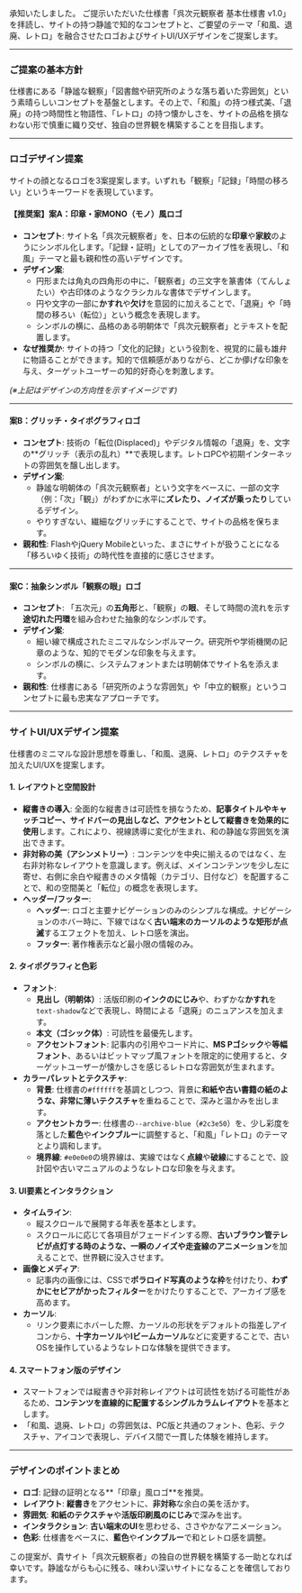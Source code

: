 承知いたしました。
ご提示いただいた仕様書「呉次元観察者 基本仕様書 v1.0」を拝読し、サイトの持つ静謐で知的なコンセプトと、ご要望のテーマ「和風、退廃、レトロ」を融合させたロゴおよびサイトUI/UXデザインをご提案します。

-----

### **ご提案の基本方針**

仕様書にある「静謐な観察」「図書館や研究所のような落ち着いた雰囲気」という素晴らしいコンセプトを基盤とします。その上で、「和風」の持つ様式美、「退廃」の持つ時間性と物語性、「レトロ」の持つ懐かしさを、サイトの品格を損なわない形で慎重に織り交ぜ、独自の世界観を構築することを目指します。

-----

### **ロゴデザイン提案**

サイトの顔となるロゴを3案提案します。いずれも「観察」「記録」「時間の移ろい」というキーワードを表現しています。

#### **【推奨案】案A：印章・家MONO（モノ）風ロゴ**

  * **コンセプト**:
    サイト名「呉次元観察者」を、日本の伝統的な**印章**や**家紋**のようにシンボル化します。「記録・証明」としてのアーカイブ性を表現し、「和風」テーマと最も親和性の高いデザインです。
  * **デザイン案**:
      * 円形または角丸の四角形の中に、「観察者」の三文字を篆書体（てんしょたい）や古印体のようなクラシカルな書体でデザインします。
      * 円や文字の一部に**かすれ**や**欠け**を意図的に加えることで、「退廃」や「時間の移ろい（転位）」という概念を表現します。
      * シンボルの横に、品格のある明朝体で「呉次元観察者」とテキストを配置します。
  * **なぜ推奨か**:
    サイトの持つ「文化的記録」という役割を、視覚的に最も雄弁に物語ることができます。知的で信頼感がありながら、どこか儚げな印象を与え、ターゲットユーザーの知的好奇心を刺激します。

*(※上記はデザインの方向性を示すイメージです)*

-----

#### **案B：グリッチ・タイポグラフィロゴ**

  * **コンセプト**:
    技術の「転位(Displaced)」やデジタル情報の「退廃」を、文字の\*\*グリッチ（表示の乱れ）\*\*で表現します。レトロPCや初期インターネットの雰囲気を醸し出します。
  * **デザイン案**:
      * 静謐な明朝体の「呉次元観察者」という文字をベースに、一部の文字（例：「次」「観」）がわずかに水平に**ズレたり、ノイズが乗ったり**しているデザイン。
      * やりすぎない、繊細なグリッチにすることで、サイトの品格を保ちます。
  * **親和性**:
    FlashやjQuery Mobileといった、まさにサイトが扱うことになる「移ろいゆく技術」の時代性を直接的に感じさせます。

-----

#### **案C：抽象シンボル「観察の眼」ロゴ**

  * **コンセプト**:
    「五次元」の**五角形**と、「観察」の**眼**、そして時間の流れを示す**途切れた円環**を組み合わせた抽象的なシンボルです。
  * **デザイン案**:
      * 細い線で構成されたミニマルなシンボルマーク。研究所や学術機関の記章のような、知的でモダンな印象を与えます。
      * シンボルの横に、システムフォントまたは明朝体でサイト名を添えます。
  * **親和性**:
    仕様書にある「研究所のような雰囲気」や「中立的観察」というコンセプトに最も忠実なアプローチです。

-----

### **サイトUI/UXデザイン提案**

仕様書のミニマルな設計思想を尊重し、「和風、退廃、レトロ」のテクスチャを加えたUI/UXを提案します。

#### **1. レイアウトと空間設計**

  * **縦書きの導入**:
    全面的な縦書きは可読性を損なうため、**記事タイトルやキャッチコピー、サイドバーの見出しなど、アクセントとして縦書きを効果的に使用**します。これにより、視線誘導に変化が生まれ、和の静謐な雰囲気を演出できます。
  * **非対称の美（アシンメトリー）**:
    コンテンツを中央に揃えるのではなく、左右非対称なレイアウトを意識します。例えば、メインコンテンツを少し左に寄せ、右側に余白や縦書きのメタ情報（カテゴリ、日付など）を配置することで、和の空間美と「転位」の概念を表現します。
  * **ヘッダー/フッター**:
      * **ヘッダー**: ロゴと主要ナビゲーションのみのシンプルな構成。ナビゲーションのホバー時に、下線ではなく**古い端末のカーソルのような矩形が点滅**するエフェクトを加え、レトロ感を演出。
      * **フッター**: 著作権表示など最小限の情報のみ。

#### **2. タイポグラフィと色彩**

  * **フォント**:
      * **見出し（明朝体）**: 活版印刷の**インクのにじみ**や、わずかな**かすれ**を`text-shadow`などで表現し、時間による「退廃」のニュアンスを加えます。
      * **本文（ゴシック体）**: 可読性を最優先します。
      * **アクセントフォント**: 記事内の引用やコード片に、**MS Pゴシック**や**等幅フォント**、あるいはビットマップ風フォントを限定的に使用すると、ターゲットユーザーが懐かしさを感じるレトロな雰囲気が生まれます。
  * **カラーパレットとテクスチャ**:
      * **背景**: 仕様書の`#ffffff`を基調としつつ、背景に**和紙や古い書籍の紙のような、非常に薄いテクスチャ**を重ねることで、深みと温かみを出します。
      * **アクセントカラー**: 仕様書の`--archive-blue`（`#2c3e50`）を、少し彩度を落とした**藍色**や**インクブルー**に調整すると、「和風」「レトロ」のテーマとより調和します。
      * **境界線**: `#e0e0e0`の境界線は、実線ではなく**点線**や**破線**にすることで、設計図や古いマニュアルのようなレトロな印象を与えます。

#### **3. UI要素とインタラクション**

  * **タイムライン**:
      * 縦スクロールで展開する年表を基本とします。
      * スクロールに応じて各項目がフェードインする際、**古いブラウン管テレビが点灯する時のような、一瞬のノイズや走査線のアニメーション**を加えることで、世界観に没入させます。
  * **画像とメディア**:
      * 記事内の画像には、CSSで**ポラロイド写真のような枠**を付けたり、**わずかにセピアがかったフィルター**をかけたりすることで、アーカイブ感を高めます。
  * **カーソル**:
      * リンク要素にホバーした際、カーソルの形状をデフォルトの指差しアイコンから、**十字カーソル**や**Iビームカーソル**などに変更することで、古いOSを操作しているようなレトロな体験を提供できます。

#### **4. スマートフォン版のデザイン**

  * スマートフォンでは縦書きや非対称レイアウトは可読性を妨げる可能性があるため、**コンテンツを直線的に配置するシングルカラムレイアウト**を基本とします。
  * 「和風、退廃、レトロ」の雰囲気は、PC版と共通のフォント、色彩、テクスチャ、アイコンで表現し、デバイス間で一貫した体験を維持します。

-----

### **デザインのポイントまとめ**

  * **ロゴ**: 記録の証明となる\*\*「印章」風ロゴ\*\*を推奨。
  * **レイアウト**: **縦書き**をアクセントに、**非対称**な余白の美を活かす。
  * **雰囲気**: **和紙のテクスチャ**や**活版印刷風のにじみ**で深みを出す。
  * **インタラクション**: **古い端末のUI**を思わせる、ささやかなアニメーション。
  * **色彩**: 仕様書をベースに、**藍色**や**インクブルー**で和とレトロ感を調整。

この提案が、貴サイト「呉次元観察者」の独自の世界観を構築する一助となれば幸いです。静謐ながらも心に残る、味わい深いサイトになることを確信しております。